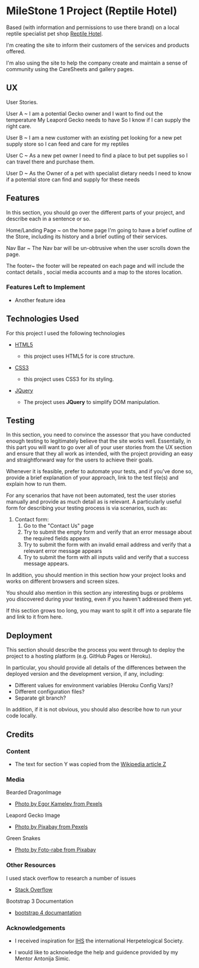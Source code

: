 # MileStone 1 Project (Reptile Hotel)


Based (with information and permissions to use there brand) on a local reptile specialist pet shop [Reptile Hotel](http://www.thereptilehotel.co.uk/).

I'm creating the site to inform their customers of the services and products offered.

I'm also using the site to help the company create and maintain a sense of community using the CareSheets and gallery pages. 
 
## UX
 
User Stories.

User A ~ I am a potential  Gecko owner and I want to find out the temperature My Leapord Gecko needs to have So I know if I can supply the right care.

User B ~ I am a new customer with an existing pet looking for a new pet supply store so I can feed and care for my reptiles

User C ~ As a new pet owner I need to find a place to but pet supplies so I can travel there and purchase them.

User D ~ As the Owner of a pet with specialist dietary needs I need to know if a potential store can find and supply for these needs

## Features

In this section, you should go over the different parts of your project, and describe each in a sentence or so.

Home/Landing Page ~ on the home page I'm going to have a brief outline of the Store, including its history and a brief outling of their services.

Nav Bar ~ The Nav bar will be un-obtrusive when the user scrolls down the page.

The footer~ the footer will be repeated on each page and will include the contact details , social media accounts and a map to the stores location.
 

### Features Left to Implement
- Another feature idea

## Technologies Used

For this project I used the following technologies

- [HTML5](https://developer.mozilla.org/en-US/docs/Web/Guide/HTML/HTML5)
    - this project uses HTML5 for is core structure.

- [CSS3](https://en.wikipedia.org/wiki/CSS)
    - this project uses CSS3 for its styling.

- [JQuery](https://jquery.com)
    - The project uses **JQuery** to simplify DOM manipulation.


## Testing

In this section, you need to convince the assessor that you have conducted enough testing to legitimately believe that the site works well. Essentially, in this part you will want to go over all of your user stories from the UX section and ensure that they all work as intended, with the project providing an easy and straightforward way for the users to achieve their goals.

Whenever it is feasible, prefer to automate your tests, and if you've done so, provide a brief explanation of your approach, link to the test file(s) and explain how to run them.

For any scenarios that have not been automated, test the user stories manually and provide as much detail as is relevant. A particularly useful form for describing your testing process is via scenarios, such as:

1. Contact form:
    1. Go to the "Contact Us" page
    2. Try to submit the empty form and verify that an error message about the required fields appears
    3. Try to submit the form with an invalid email address and verify that a relevant error message appears
    4. Try to submit the form with all inputs valid and verify that a success message appears.

In addition, you should mention in this section how your project looks and works on different browsers and screen sizes.

You should also mention in this section any interesting bugs or problems you discovered during your testing, even if you haven't addressed them yet.

If this section grows too long, you may want to split it off into a separate file and link to it from here.

## Deployment

This section should describe the process you went through to deploy the project to a hosting platform (e.g. GitHub Pages or Heroku).

In particular, you should provide all details of the differences between the deployed version and the development version, if any, including:
- Different values for environment variables (Heroku Config Vars)?
- Different configuration files?
- Separate git branch?

In addition, if it is not obvious, you should also describe how to run your code locally.


## Credits

### Content
- The text for section Y was copied from the [Wikipedia article Z](https://en.wikipedia.org/wiki/Z)

### Media
Bearded DragonImage
- [Photo by Egor Kamelev from Pexels]( https://www.pexels.com/photo/green-and-gray-bearded-dragon-751698/)


Leapord Gecko Image
- [Photo by Pixabay from Pexels](https://www.pexels.com/photo/animal-biology-blur-close-up-407037/?utm_content=attributionCopyText&utm_medium=referral&utm_source=pexels)

Green Snakes
- [Photo by Foto-rabe from Pixabay](https://pixabay.com/images/id-653639/)

### Other Resources
 I used stack overflow to research a number of issues
- [Stack Overflow](https://stackoverflow.com/)

Bootstrap 3 Documentation
- [bootstrap 4 documantation](https://getbootstrap.com/docs/4.0)

### Acknowledgements

- I received inspiration for [IHS](https://www.ihs-web.org.uk/) the international Herpetelogical Society.

- I would like to acknowledge the help and guidence provided by my Mentor Antonija Simic.